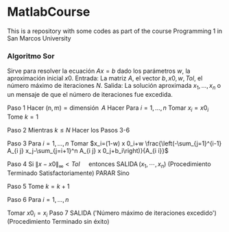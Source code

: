 # MatlabCourse
This is a repository with some codes as part of the course Programming 1 in San Marcos University

### Algoritmo Sor
Sirve para resolver la ecuación $A x=b$ dado los parámetros $w$, la aproximación inicial $x 0$.
Entrada: La matriz $A$, el vector $b, x 0, w, T o l$, el número máximo de iteraciones $N$.
Salida: La solución aproximada $x_1, \ldots, x_n$ o un mensaje de que el número de iteraciones fue excedida.

Paso 1 
Hacer $(\mathrm{n}, \mathrm{m})=\operatorname{dimensión~} A$
Hacer Para $i=1, \ldots, n$
Tomar $x_i=x 0_i$
Tome $k=1$

Paso 2 Mientras $k \leq N$ Hacer los Pasos 3-6

Paso 3 Para $i=1, \ldots, n$
Tomar $x_i=(1-w) x 0_i+w \frac{\left(-\sum_{j=1}^{i-1} A_{i j} x_j-\sum_{j=i+1}^n A_{i j} x 0_j+b_i\right)}{A_{i i}}$

Paso 4 
Si $\|x-x 0\|_{\infty}<T o l \quad$ entonces $\operatorname{SALIDA}\left(x_1, \cdots, x_n\right)$
(Procedimiento Terminado Satisfactoriamente)
PARAR
Sino

Paso 5 Tome $k=k+1$

Paso 6 
  Para $i=1, \ldots, n$

Tomar $x 0_i=x_i$
Paso 7 SALIDA 
('Número máximo de iteraciones excedido')
(Procedimiento Terminado sin éxito)
